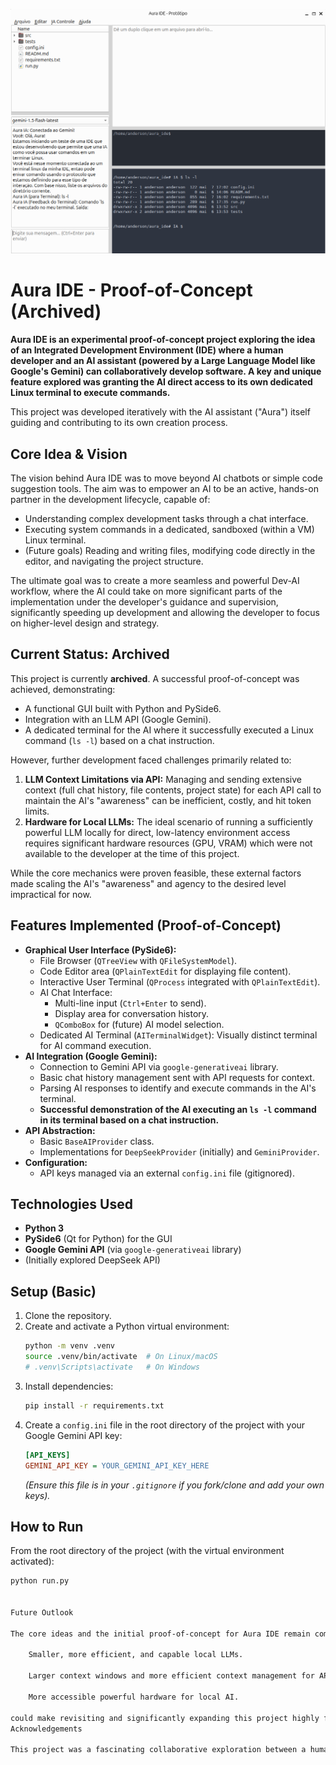 ![Aura IDE in Action](docs/images/image.png)

# Aura IDE - Proof-of-Concept (Archived)

**Aura IDE is an experimental proof-of-concept project exploring the idea of an Integrated Development Environment (IDE) where a human developer and an AI assistant (powered by a Large Language Model like Google's Gemini) can collaboratively develop software. A key and unique feature explored was granting the AI direct access to its own dedicated Linux terminal to execute commands.**

This project was developed iteratively with the AI assistant ("Aura") itself guiding and contributing to its own creation process.

## Core Idea & Vision

The vision behind Aura IDE was to move beyond AI chatbots or simple code suggestion tools. The aim was to empower an AI to be an active, hands-on partner in the development lifecycle, capable of:

*   Understanding complex development tasks through a chat interface.
*   Executing system commands in a dedicated, sandboxed (within a VM) Linux terminal.
*   (Future goals) Reading and writing files, modifying code directly in the editor, and navigating the project structure.

The ultimate goal was to create a more seamless and powerful Dev-AI workflow, where the AI could take on more significant parts of the implementation under the developer's guidance and supervision, significantly speeding up development and allowing the developer to focus on higher-level design and strategy.

## Current Status: Archived

This project is currently **archived**. A successful proof-of-concept was achieved, demonstrating:

*   A functional GUI built with Python and PySide6.
*   Integration with an LLM API (Google Gemini).
*   A dedicated terminal for the AI where it successfully executed a Linux command (`ls -l`) based on a chat instruction.

However, further development faced challenges primarily related to:

1.  **LLM Context Limitations via API:** Managing and sending extensive context (full chat history, file contents, project state) for each API call to maintain the AI's "awareness" can be inefficient, costly, and hit token limits.
2.  **Hardware for Local LLMs:** The ideal scenario of running a sufficiently powerful LLM locally for direct, low-latency environment access requires significant hardware resources (GPU, VRAM) which were not available to the developer at the time of this project.

While the core mechanics were proven feasible, these external factors made scaling the AI's "awareness" and agency to the desired level impractical for now.

## Features Implemented (Proof-of-Concept)

*   **Graphical User Interface (PySide6):**
    *   File Browser (`QTreeView` with `QFileSystemModel`).
    *   Code Editor area (`QPlainTextEdit` for displaying file content).
    *   Interactive User Terminal (`QProcess` integrated with `QPlainTextEdit`).
    *   AI Chat Interface:
        *   Multi-line input (`Ctrl+Enter` to send).
        *   Display area for conversation history.
        *   `QComboBox` for (future) AI model selection.
    *   Dedicated AI Terminal (`AITerminalWidget`): Visually distinct terminal for AI command execution.
*   **AI Integration (Google Gemini):**
    *   Connection to Gemini API via `google-generativeai` library.
    *   Basic chat history management sent with API requests for context.
    *   Parsing AI responses to identify and execute commands in the AI's terminal.
    *   **Successful demonstration of the AI executing an `ls -l` command in its terminal based on a chat instruction.**
*   **API Abstraction:**
    *   Basic `BaseAIProvider` class.
    *   Implementations for `DeepSeekProvider` (initially) and `GeminiProvider`.
*   **Configuration:**
    *   API keys managed via an external `config.ini` file (gitignored).

## Technologies Used

*   **Python 3**
*   **PySide6** (Qt for Python) for the GUI
*   **Google Gemini API** (via `google-generativeai` library)
*   (Initially explored DeepSeek API)

## Setup (Basic)

1.  Clone the repository.
2.  Create and activate a Python virtual environment:
    ```bash
    python -m venv .venv
    source .venv/bin/activate  # On Linux/macOS
    # .venv\Scripts\activate   # On Windows
    ```
3.  Install dependencies:
    ```bash
    pip install -r requirements.txt
    ```
4.  Create a `config.ini` file in the root directory of the project with your Google Gemini API key:
    ```ini
    [API_KEYS]
    GEMINI_API_KEY = YOUR_GEMINI_API_KEY_HERE
    ```
    *(Ensure this file is in your `.gitignore` if you fork/clone and add your own keys).*

## How to Run

From the root directory of the project (with the virtual environment activated):
```bash
python run.py


Future Outlook

The core ideas and the initial proof-of-concept for Aura IDE remain compelling. Future advancements in:

    Smaller, more efficient, and capable local LLMs.

    Larger context windows and more efficient context management for APIs.

    More accessible powerful hardware for local AI.

could make revisiting and significantly expanding this project highly feasible. The concept of an AI with direct, supervised agency within a development environment holds immense potential for the future of software development.
Acknowledgements

This project was a fascinating collaborative exploration between a human developer and "Aura" (an instance of Google's Gemini, acting as an AI development partner). The iterative process of ideation, design, coding, and debugging was a key part of the journey and learning experience.
